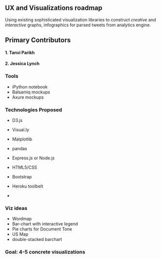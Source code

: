 ## UX and Visualizations roadmap

Using existing sophisticated visualization libraries to construct *creative* and *interactive* graphs,  infographics for parsed tweets from analytics engine. 

## Primary Contributors
#### 1. Tanvi Parikh
#### 2. Jessica Lynch

### Tools
- iPython notebook
- Balsamiq mockups
- Axure mockups

### Technologies Proposed
- D3.js
- Visual.ly
- Matplotlib
- pandas 
- Express.js or Node.js
- HTML5/CSS
- Bootstrap
- Heroku toolbelt

-
### Viz ideas
- Wordmap
- Bar-chart with interactive legend
- Pie charts for Document Tone
- US Map 
- double-stacked barchart

### Goal: 4-5 concrete visualizations

